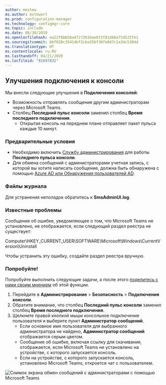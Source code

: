 ```yaml
---
author: mestew
ms.author: mstewart
ms.prod: configuration-manager
ms.technology: configmgr-core
ms.topic: include
ms.date: 08/30/2019
ms.openlocfilehash: ea22f8b658a47272634ae072f81d68a75d525fe1
ms.sourcegitcommit: bbf820c35414bf2cba356f30fe047c1a34c5384d
ms.translationtype: HT
ms.contentlocale: ru-RU
ms.lasthandoff: 04/21/2020
ms.locfileid: "81697832"
---
```

## <a name="improvements-to-console-connections"></a>Улучшения подключения к консоли
<!--4923997-->
Мы внесли следующие улучшения в **Подключения консолей**:

- Возможность отправлять сообщения другим администраторам через Microsoft Teams.
- Столбец **Последний пульс консоли** заменил столбец **Время последнего подключения**.
  - Открытая консоль на переднем плане отправляет пакет пульса каждые 10 минут.

### <a name="prerequisites"></a>Предварительные условия

- Необходимо включить [Службу администрирования](../../../../plan-design/hierarchy/plan-for-the-sms-provider.md#bkmk_admin-service) для работы **Последнего пульса консоли**. 
- Для обмена сообщений с администраторами учетная запись, с которой вы хотите написать сообщение, должна быть обнаружена с помощью [Azure AD или Обнаружения пользователей AD](../../../../servers/deploy/configure/about-discovery-methods.md#bkmk_aboutUser).

### <a name="log-files"></a>Файлы журнала

Для устранения неполадок обратитесь к **SmsAdminUI.log**.

### <a name="known-issues"></a>Известные проблемы

Сообщение об ошибке, уведомляющее о том, что Microsoft Teams не установлено, не отображается, если следующий раздел реестра не существует:

Computer\HKEY_CURRENT_USER\SOFTWARE\Microsoft\Windows\CurrentVersion\Uninstall

Чтобы устранить эту ошибку, создайте раздел реестра вручную.

### <a name="try-it-out"></a>Попробуйте!

Попробуйте выполнить следующие задачи, а после этого [поделитесь с нами своим мнением](../../../../understand/find-help.md#product-feedback) об этой функции.

1. Перейдите в **Администрирование** > **Безопасность** > **Подключения консоли**.
1. Обратите внимание, что столбец **Последний пульс консоли** заменил столбец **Время последнего подключения**.
1. Щелкните правой кнопкой мыши консольное подключение пользователя и выберите пункт **Администратор сообщений**.
    - Если основное имя пользователя для выбранного администратора не найдено, **Администратор сообщений** отображается серым цветом.
    - Сообщение об ошибке, включая ссылку для скачивания, отображается, если Microsoft Teams не установлено на устройстве, с которого запускается консоль.
    - Если на устройстве, с которого запускается консоль, установлено Microsoft Teams, откроется чат с пользователем.

![Снимок экрана обмен сообщений с администраторами с помощью Microsoft Teams](../../media/4923997-message-administrator.png)